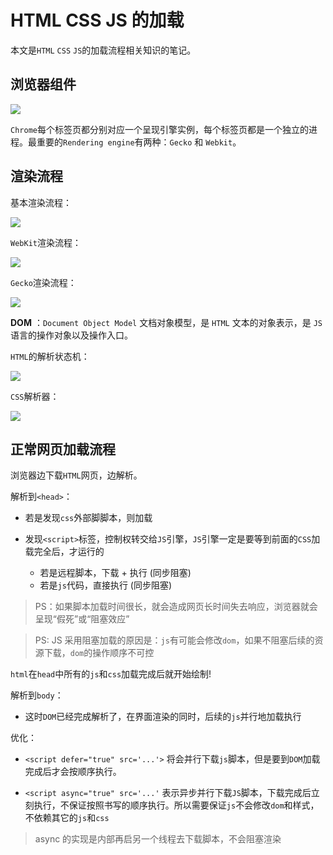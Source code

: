 # HTML CSS JS 的加载

本文是`HTML` `CSS` `JS`的加载流程相关知识的笔记。

## 浏览器组件

![](http://img.codekissyoung.com/2019/12/25/c0349bbc5871cab6a00829963af836b3.png)

`Chrome`每个标签页都分别对应一个呈现引擎实例，每个标签页都是一个独立的进程。最重要的`Rendering engine`有两种：`Gecko` 和 `Webkit`。

## 渲染流程

基本渲染流程：

![](http://img.codekissyoung.com/2019/12/25/2f5886ad96077f6c211954c5c301da97.png)

`WebKit`渲染流程：

![](http://img.codekissyoung.com/2019/12/25/f2deb4180592c8f6f675a8806c0f7d3c.png)

`Gecko`渲染流程：

![](http://img.codekissyoung.com/2019/12/25/a3a16b79e684e22057f983bf8eec9bb7.png)

**DOM** ：`Document Object Model` 文档对象模型，是 `HTML` 文本的对象表示，是 `JS` 语言的操作对象以及操作入口。

`HTML`的解析状态机：

![](http://img.codekissyoung.com/2019/12/25/189e9305bf68469ea19fcfdf6d15a846.png)

`CSS`解析器：

![](http://img.codekissyoung.com/2019/12/25/0c6e8ea42ac0f17cb79e673cf3c5c06b.png)

## 正常网页加载流程

浏览器边下载`HTML`网页，边解析。

解析到`<head>`：

- 若是发现`css`外部脚脚本，则加载

- 发现`<script>`标签，控制权转交给`JS`引擎，`JS`引擎一定是要等到前面的`CSS`加载完全后，才运行的
  - 若是远程脚本，下载 + 执行 (同步阻塞)
  - 若是`js`代码，直接执行 (同步阻塞)

> PS：如果脚本加载时间很长，就会造成网页长时间失去响应，浏览器就会呈现“假死”或“阻塞效应”

> PS: JS 采用阻塞加载的原因是：`js`有可能会修改`dom`，如果不阻塞后续的资源下载，`dom`的操作顺序不可控

`html`在`head`中所有的`js`和`css`加载完成后就开始绘制!

解析到`body`：

- 这时`DOM`已经完成解析了，在界面渲染的同时，后续的`js`并行地加载执行

优化：

- `<script defer="true" src='...'>` 将会并行下载`js`脚本，但是要到`DOM`加载完成后才会按顺序执行。

- `<script async="true" src='...'` 表示异步并行下载`JS`脚本，下载完成后立刻执行，不保证按照书写的顺序执行。所以需要保证`js`不会修改`dom`和样式，不依赖其它的`js`和`css`

> async 的实现是内部再启另一个线程去下载脚本，不会阻塞渲染
